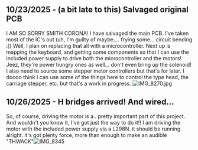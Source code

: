 <!--
  ===================    !!READ THIS NOTICE!!   ====================
  DO NOT edit this file manually. Your changes WILL BE OVERWRITTEN!
  This journal is auto generated and updated by Hack Club Blueprint.
  To edit this file, please edit your journal entries on Blueprint.
  ==================================================================
-->

## 10/23/2025 - (a bit late to this) Salvaged original PCB  

I AM SO SORRY SMITH CORONA! I have salvaged the main PCB. I've taken most of the IC's out (uh, I'm guilty of maybe.... frying some... circuit bending :]) Well, I plan on replacing that all with a microcontroller. Next up is mapping the keyboard, and getting some components so that I can use the included power supply to drive both the microcontroller and the motors! Jeez, they're power hungry ones as well... don't even bring up the solenoid! I also need to source some stepper motor controllers but that's for later.
I doooo think I can use some of the things here to control the type head, the carriage stepper, etc. but that's a work in progress. ![IMG_8270.jpg](https://blueprint.hackclub.com/user-attachments/blobs/proxy/eyJfcmFpbHMiOnsiZGF0YSI6NDg2MiwicHVyIjoiYmxvYl9pZCJ9fQ==--c193a3c6495a7e8ed740a6aa8b8778c6e6f321b5/IMG_8270.jpg)
  

## 10/26/2025 - H bridges arrived! And wired...  

So, of course, driving the motor is a.. pretty important part of this project. And wouldn't you know it, I've got just the way to do it!! I am driving the motor with the included power supply via a L298N. it should be running alright. it's got plenty force, more than enough to make an audible "THWACK"![IMG_8345](https://blueprint.hackclub.com/user-attachments/blobs/proxy/eyJfcmFpbHMiOnsiZGF0YSI6NTc4NCwicHVyIjoiYmxvYl9pZCJ9fQ==--94478f6c5ae3b5bfe47ad436bdaf9dfea0e092a5/IMG_8345.jpg)
  

